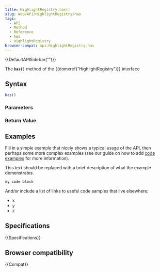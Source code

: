 ```yaml
---
title: HighlightRegistry.has()
slug: Web/API/HighlightRegistry/has
tags:
  - API
  - Method
  - Reference
  - has
  - HighlightRegistry
browser-compat: api.HighlightRegistry.has
---
```

{{DefaultAPISidebar("")}}

The **`has()`** method of the {{domxref("HighlightRegistry")}} interface 

## Syntax

```js
has()
```

### Parameters



### Return Value



## Examples

Fill in a simple example that nicely shows a typical usage of the API, then perhaps some more complex examples (see our guide on how to add [code examples](/en-US/docs/MDN/Contribute/Structures/Code_examples) for more information).

This text should be replaced with a brief description of what the example demonstrates.

```js
my code block
```

And/or include a list of links to useful code samples that live elsewhere:

*   x
*   y
*   z

## Specifications

{{Specifications}}

## Browser compatibility

{{Compat}}

